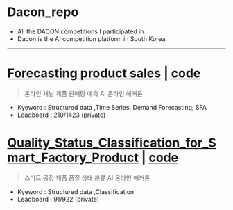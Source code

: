 # Dacon_repo
+ All the DACON competitions I participated in
+ Dacon is the AI competition platform in South Korea.

- - -
# [Forecasting product sales][dacon_link_1] | [code][dacon_code_link_1]
[dacon_link_1]: https://dacon.io/competitions/official/236129/overview/description
[dacon_code_link_1]: https://dacon.io/competitions/official/236129/leaderboard
> 온라인 채널 제품 판매량 예측 AI 온라인 해커톤
+ Kyeword : Structured data ,Time Series, Demand Forecasting, SFA
+ Leadboard : 210/1423 (private)

# [Quality_Status_Classification_for_Smart_Factory_Product][dacon_link_2] | [code][dacon_code_link_2]
[dacon_link_2]: https://dacon.io/competitions/official/236055/overview/description
[dacon_code_link_2]: https://dacon.io/competitions/official/236129/leaderboard
> 스마트 공장 제품 품질 상태 분류 AI 온라인 해커톤
+ Kyeword : Structured data ,Classification
+ Leadboard : 91/922 (private)
